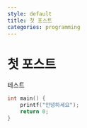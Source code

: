```yaml
---
style: default
title: 첫 포스트
categories: programming
---
```

# 첫 포스트
테스트
```c
int main() {
    printf("안녕하세요");
    return 0;
}
```
